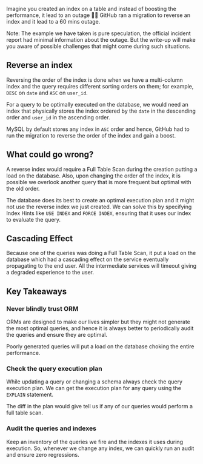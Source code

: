 Imagine you created an index on a table and instead of boosting the performance, it lead to an outage 🤦‍♂️ GitHub ran a migration to reverse an index and it lead to a 60 mins outage.

Note: The example we have taken is pure speculation, the official incident report had minimal information about the outage. But the write-up will make you aware of possible challenges that might come during such situations.

## Reverse an index

Reversing the order of the index is done when we have a multi-column index and the query requires different sorting orders on them; for example, `DESC` on `date` and `ASC` on `user_id`.

For a query to be optimally executed on the database, we would need an index that physically stores the index ordered by the `date` in the descending order and `user_id` in the ascending order.

MySQL by default stores any index in `ASC` order and hence, GitHub had to run the migration to reverse the order of the index and gain a boost.

## What could go wrong?

A reverse index would require a Full Table Scan during the creation putting a load on the database. Also, upon changing the order of the index, it is possible we overlook another query that is more frequent but optimal with the old order.

The database does its best to create an optimal execution plan and it might not use the reverse index we just created. We can solve this by specifying Index Hints like `USE INDEX` and `FORCE INDEX`, ensuring that it uses our index to evaluate the query.

## Cascading Effect

Because one of the queries was doing a Full Table Scan, it put a load on the database which had a cascading effect on the service eventually propagating to the end user. All the intermediate services will timeout giving a degraded experience to the user.

## Key Takeaways

### Never blindly trust ORM

ORMs are designed to make our lives simpler but they might not generate the most optimal queries, and hence it is always better to periodically audit the queries and ensure they are optimal.

Poorly generated queries will put a load on the database choking the entire performance.

### Check the query execution plan

While updating a query or changing a schema always check the query execution plan. We can get the execution plan for any query using the `EXPLAIN` statement.

The diff in the plan would give tell us if any of our queries would perform a full table scan.

### Audit the queries and indexes

Keep an inventory of the queries we fire and the indexes it uses during execution. So, whenever we change any index, we can quickly run an audit and ensure zero regressions.